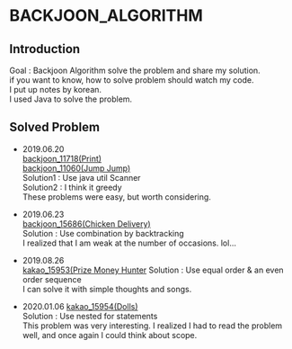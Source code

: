 # BACKJOON_ALGORITHM
## Introduction
Goal : Backjoon Algorithm solve the problem and share my solution.  
if you want to know, how to solve problem should watch my code.  
I put up notes by korean.  
I used Java to solve the problem.  

## Solved Problem
- 2019.06.20  
[backjoon_11718(Print)](https://www.acmicpc.net/problem/11718)   
[backjoon_11060(Jump Jump)](https://www.acmicpc.net/problem/11060)  
Solution1 : Use java util Scanner   
Solution2 : I think it greedy  
These problems were easy, but worth considering.  

- 2019.06.23  
[backjoon_15686(Chicken Delivery)](https://www.acmicpc.net/problem/15686)  
Solution : Use combination by backtracking  
I realized that I am weak at the number of occasions. lol...  

- 2019.08.26   
[kakao_15953(Prize Money Hunter](https://www.acmicpc.net/problem/15953)
Solution : Use equal order & an even order sequence  
I can solve it with simple thoughts and songs.  

- 2020.01.06
[kakao_15954(Dolls)](](https://www.acmicpc.net/problem/15984))  
Solution : Use nested for statements  
This problem was very interesting. I realized I had to read the problem well, and once again I could think about scope.
